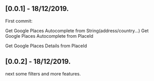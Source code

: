 ## [0.0.1] - 18/12/2019.

First commit:

Get Google Places Autocomplete from String(address/country...)
Get Google Places Autocomplete from PlaceId

Get Google Places Details from PlaceId

## [0.0.2] - 18/12/2019.

next some filters and more features.
